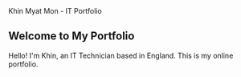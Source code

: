 <!DOCTYPE html>
<html>
<head>
     Khin Myat Mon - IT Portfolio 
</head>
<body>
    <h2>Welcome to My Portfolio</h2>
    <p>Hello! I'm Khin, an IT Technician based in England. This is my online portfolio.</p>
</body>
</html>
